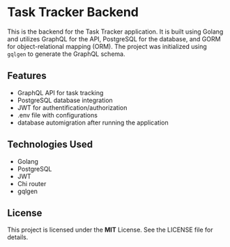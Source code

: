 # Task Tracker Backend

This is the backend for the Task Tracker application. It is built using Golang and utilizes GraphQL for the API, PostgreSQL for the database, and GORM for object-relational mapping (ORM). The project was initialized using `gqlgen` to generate the GraphQL schema.

## Features

- GraphQL API for task tracking
- PostgreSQL database integration
- JWT for authentification/authorization
- .env file with configurations
- database automigration after running the application

## Technologies Used

- Golang
- PostgreSQL
- JWT
- Chi router
- gqlgen

## License

This project is licensed under the **MIT** License. See the LICENSE file for details.